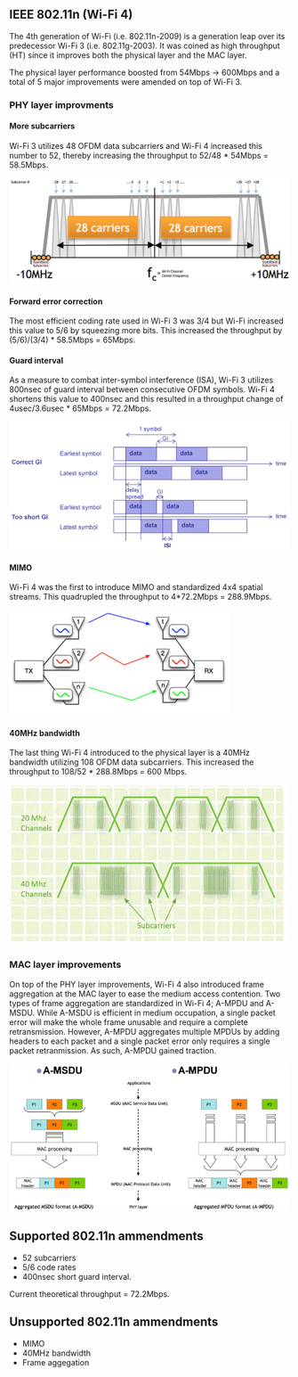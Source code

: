
## IEEE 802.11n (Wi-Fi 4)

The 4th generation of Wi-Fi (i.e. 802.11n-2009) is a generation leap over its predecessor Wi-Fi 3 (i.e. 802.11g-2003). It was coined as high throughput (HT) since it improves both the physical layer and the MAC layer.

The physical layer performance boosted from 54Mbps -> 600Mbps and a total of 5 major improvements were amended on top of Wi-Fi 3.

### PHY layer improvments

#### More subcarriers
Wi-Fi 3 utilizes 48 OFDM data subcarriers and Wi-Fi 4 increased this number to 52, thereby increasing the throughput to 52/48 * 54Mbps = 58.5Mbps.

![](./subcarriers.png)

#### Forward error correction
The most efficient coding rate used in Wi-Fi 3 was 3/4 but Wi-Fi increased this value to 5/6 by squeezing more bits. This increased the throughput by (5/6)/(3/4) * 58.5Mbps = 65Mbps.

#### Guard interval
As a measure to combat inter-symbol interference (ISA), Wi-Fi 3 utilizes 800nsec of guard interval between consecutive OFDM symbols. Wi-Fi 4 shortens this value to 400nsec and this resulted in a throughput change of 4usec/3.6usec * 65Mbps = 72.2Mbps.

![](./guard-interval.png)

#### MIMO
Wi-Fi 4 was the first to introduce MIMO and standardized 4x4 spatial streams. This quadrupled the throughput to 4*72.2Mbps = 288.9Mbps.

![](./mimo.png)

#### 40MHz bandwidth
The last thing Wi-Fi 4 introduced to the physical layer is a 40MHz bandwidth utilizing 108 OFDM data subcarriers. This increased the throughput to 108/52 * 288.8Mbps = 600 Mbps.

![](./40mhz.png)

### MAC layer improvements

On top of the PHY layer improvements, Wi-Fi 4 also introduced frame aggregation at the MAC layer to ease the medium access contention. Two types of frame aggregation are standardized in Wi-Fi 4; A-MPDU and A-MSDU. While A-MSDU is efficient in medium occupation, a single packet error will make the whole frame unusable and require a complete retransmission. However, A-MPDU aggregates multiple MPDUs by adding headers to each packet and a single packet error only requires a single packet retranmission. As such, A-MPDU gained traction.

![](./mpdu-aggr.png)


## Supported 802.11n ammendments

- 52 subcarriers
- 5/6 code rates
- 400nsec short guard interval.

Current theoretical throughput = 72.2Mbps.

## Unsupported 802.11n ammendments

- MIMO
- 40MHz bandwidth
- Frame aggegation

